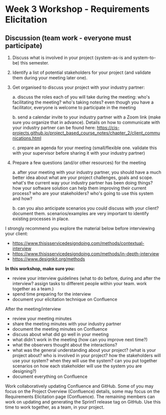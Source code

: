 # Week 3 Workshop - Requirements Elicitation 

## Discussion (team work - everyone must participate)

1.  Discuss what is involved in your project (system-as-is and system-to-be) this semester. 

2.  Identify a list of potential stakeholders for your project (and validate them during your meeting later one).

3.  Get organised to discuss your project with your industry partner:

    a.  discuss the roles each of you will take during the meeting: who's facilitating the meeting? who's taking notes? even though you have a facilitator, everyone is welcome to participate in the meeting

    b.  send a calendar invite to your industry partner with a Zoom link (make sure you organize that in advance). Details on how to communicate with your industry partner can be found here: https://cis-projects.github.io/project_based_course_notes/chapter_2/client_communications.html

    c. prepare an agenda for your meeting (small/flexible one. validate this with your supervisor before sharing it with your industry partner)

4.  Prepare a few questions (and/or other resources) for the meeting

    a. after your meeting with your industry partner, you should have a much better idea about what are your project challenges, goals and scope. what's the current way your industry partner has been doing things? how your software solution can help them improving their current process? who are your stakeholders? who's going to use this system and how?

    b.  can you also anticipate scenarios you could discuss with your client? document them. scenarios/examples are very important to identify existing processes in place.

I strongly recommend you explore the material below before interviewing your client:

- <https://www.thisisservicedesigndoing.com/methods/contextual-interview>
- <https://www.thisisservicedesigndoing.com/methods/in-depth-interview>
- https://www.designkit.org/methods


**In this workshop, make sure you:**
-   review your interview guidelines (what to do before, during and after the interview? assign tasks to different people within your team. work together as a team.)
-   spend time preparing for the interview
-   document your elicitation technique on Confluence

After the meeting/interview
-   review your meeting minutes
-   share the meeting minutes with your industry partner
-   document the meeting minutes on Confluence
-   discuss about what did go well in your meeting
-   what didn't work in the meeting (how can you improve next time?)
-   what the observers thought about the interactions?
-   what was the general understanding about your project? (what is your project about? who is involved in your project? how the stakeholders will use your system? when they will use the system? can you put together scenarios on how each stakeholder will use the system you are designing?)
-   document everything on Confluence


Work collaboratively updating Confluence and GitHub. Some of you may focus on the Project Overview (Confluence) details, some may focus on the Requirements Elicitation page (Confluence). The remaining members can work on updating and generating the Sprint1 release tag on GitHub. Use this time to work together, as a team, in your project.